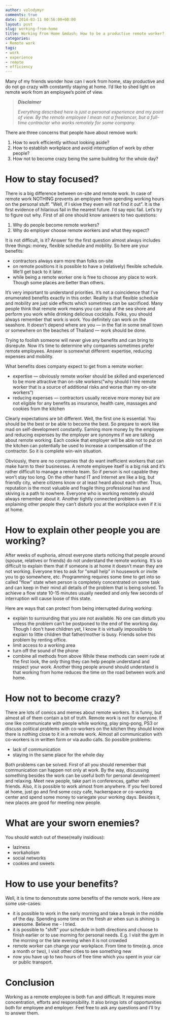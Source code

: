 ```yaml
---
author: volodymyr
comments: true
date: 2014-03-11 00:56:00+00:00
layout: post
slug: working-from-home
title: Working From Home &mdash; How to be a productive remote worker?
categories:
- Remote work
tags:
- work
- experience
- remote
- efficiency
---
```


Many of my friends wonder how can I work from home, stay productive and do not go crazy with constantly staying at home. I’d like to shed light on remote work from an employee’s point of view.

<!-- more -->


> ***Disclaimer***
>
> *Everything described here is just a personal experience and my point of view.
> By the remote employee I mean not a freelancer, but a full-time contractor who works remotely for some company.*

There are three concerns that people have about remove work:

1. How to work efficiently without looking aside?
2. How to establish workplace and avoid interruption of work by other people?
3. How not to become crazy being the same building for the whole day?

How to stay focused?
===

There is a big difference between on-site and remote work. In case of remote work NOTHING prevents an employee from spending working hours on the personal stuff.
"Well, if I skive they even will not find it out”. It is the first evidence of hilarious fail in the nearest future. I’d say epic fail.
Let’s try to figure out why.
First of all one should know answers to two questions:

1. Why do people become remote workers?
2. Why do employer choose remote workers and what they expect?

It is not difficult, is it? Answer for the first question almost always includes three things: money, flexible schedule and mobility. So here are your benefits:

* contractors always earn more than folks on-site
* on remote positions it is possible to have a (relatively) flexible schedule. We’ll get back to it later.
* while being a remote worker one is free to choose any place to work. Though some places are better than others.

It’s very important to understand priorities. It’s not a coincidence that I’ve enumerated benefits exactly in this order.
Reality is that flexible schedule and mobility are just side effects which sometimes can be sacrificed.
Many people think that remote work means you can stay at the sea shore and perform you work while drinking delicious cocktails. Folks, you should always remember that work is work.
You definitely can work on the seashore. It doesn’t depend where are you — in the flat in some small town or somewhere on the beaches of Thailand — work should be done.


Trying to foolish someone will never give any benefits and can bring to disrepute.
Now it’s time to determine why companies sometimes prefer remote employees. Answer is somewhat different: expertise, reducing expenses and mobility.

What benefits does company expect  to get from a remote worker:
* expertise — obviously remote worker should be skilled and experienced to be more attractive than on-site workers("why should I hire remote worker that is a source of additional risks and worse than my on-site workers”)
* reducing expenses — contractors usually receive more money but are not  eligible for any benefits as insurance, health care, massages and cookies from the kitchen

Clearly expectations are bit different. Well, the first one is essential. You should be the best or be able to become the best. So prepare to work like mad on self-development constantly.
Earning more money by the employee and reducing expenses by the employer are synonyms if we are talking about remote working.
Each cookie that employer will be able not to put on the kitchen can potentially be used to increase a compensation of the contractor. So it is complete win-win situation.


Obviously, there are no companies that do want inefficient workers that can make harm to their businesses. A remote employee itself is a big risk and it’s rather difficult to manage a remote team.
So if person is not capable they won’t stay too long. On the other hand IT and Internet are like a big, but friendly city, where citizens know or at least heard  about each other.
Thus, reputation is the most valuable and fragile thing professional has and skiving is a path to nowhere.
Everyone who is working remotely should always remember about it. Another tightly connected problem is an explaining other people they can’t disturb you at the workplace even if it is at home.

How to explain other people you are working?
===
After weeks of euphoria, almost everyone starts noticing that people around (spouse, relatives or friends) do not understand the remote working.
It’s so difficult to explain them that if someone is at home it doesn’t mean they are not working. Everyone tries to ask for "small help” in housework or invite you to go somewhere, etc.
Programming requires some time to get into so called "flow” state when person is completely concentrated on some task and can keep in their mind all details of the problem that is being solved.
To achieve a flow state 10-15 minutes usually needed and only few seconds of interruption will cause loose of this state.

Here are ways that can protect from being interrupted during working:
* explain to  surrounding that you are not available. No one can disturb you unless the problem can’t be postponed to the end of the working day. Though I don't have children yet, I know it is virtually impossible to explain to little children that father/mother is busy. Friends solve this problem by renting office.
* limit access to a working area
* turn off the sound of the phone
* combine all methods from above
While these methods can seem rude at the first look, the only thing they can help people understand and respect your work.
Another thing people around should understand is that working from home reduces the time on the road between work and home.

How not to become crazy?
===
There are lots of comics and memes about remote workers. It is funny, but almost all of them contain a bit of truth.
Remote work is not for everyone. If one like communicate with people while working, play ping-pong, PS3 or discuss political problems with co-workers on the kitchen they should know there is nothing close to it in a remote work.
Almost all communication with co-workers is in written form or via audio calls. So possible problems:
* lack of communication
* staying in the same place for the whole day


Both problems can be solved. First of all you should remember that communication can happen not only at work.
By the way, discussing something besides the work can be useful both for personal development and relaxing.
Meet new people, take part in conferences, gather with friends. Also, it is possible to work almost from anywhere.
If you feel bored at home, just go and find some cozy cafe, hackerspace or co-working center and spend some money to variegate your working days.
Besides it, new places are good for meeting new people.

What are your sworn enemies?
===
You should watch out of these(really insidious):
* laziness
* workaholism
* social networks
* cookies and sweets

How to use your benefits?
===
Well, it is time to demonstrate some benefits of the remote work. Here are some use-cases:
* it is possible to work in the early morning and take a break in the middle of the day. Spending some time on the fresh air when sun is shining is awesome. Believe me - I tried.
* it is possible to "shift” your schedule in both directions and choose to finish earlier or to use morning for personal needs. E.g. I visit the gym in the morning or the late evening when it is not crowded
* remote worker can change your workplace. From time to time(e.g. once a month or two), I visit other cities to see something new
* now you have up to two hours of free time which you spent in your car or public transport.

Conclusion
===
Working as a remote employee is both fun and difficult. It requires more concentration, efforts and responsibility.
It also brings lots of opportunities both for employee and employer. Feel free to ask any questions and I’ll try to answer them.

